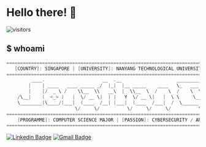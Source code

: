 # Hello there! 👋
![visitors](https://visitor-badge.laobi.icu/badge?page_id=joncwr99.joncwr99)
## $ whoami
```powershell
===================================================================================================
   [COUNTRY]: SINGAPORE | [UNIVERSITY]: NANYANG TECHNOLOGICAL UNIVERSITY | [YEAR]: SOPHOMORE
===================================================================================================
         ____.                     __  .__                    _________ .__                  
        |    | ____   ____ _____ _/  |_|  |__ _____    ____   \_   ___ \|  |__  __ _______   
        |    |/  _ \ /    \\__  \\   __\  |  \\__  \  /    \  /    \  \/|  |  \|  |  \__  \  
    /\__|    (  <_> )   |  \/ __ \|  | |   Y  \/ __ \|   |  \ \     \___|   Y  \  |  // __ \_
    \________|\____/|___|  (____  /__| |___|  (____  /___|  /  \______  /___|  /____/(____  /
                         \/     \/          \/     \/     \/          \/     \/           \/        
===================================================================================================
    [PROGRAMME]: COMPUTER SCIENCE MAJOR | [PASSION]: CYBERSECURITY / ARTIFICIAL INTELLIGENCE
===================================================================================================
```
[![Linkedin Badge](https://img.shields.io/badge/-jonathan-blue?style=flat-square&logo=Linkedin&logoColor=white&link=https://www.linkedin.com/in/chua-wen-rong-jonathan-6b127020b/)](https://www.linkedin.com/in/chua-wen-rong-jonathan-6b127020b/)
[![Gmail Badge](https://img.shields.io/badge/-joncwr99@gmail.com-c14438?style=flat-square&logo=Gmail&logoColor=white&link=mailto:joncwr99@gmail.com)](mailto:joncwr99@gmail.com)
